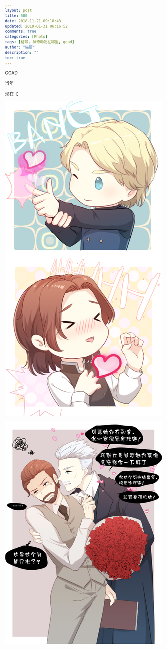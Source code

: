 ```yaml
---
layout: post
title: 500
date: 2018-11-21 09:18:43
updated: 2019-01-31 06:16:52
comments: true
categories: [Photo]
tags: [格邓, 神奇动物在哪里, ggad]
author: "猫厨"
description: ""
toc: true
---
```


<p>GGAD</p> 
<p>当年</p> 
<p>现在【</p>

![](https://raw.githubusercontent.com/alicewish/meowchain247/master/img_cVZNdzJtQk9JV2RXalZNK1MrSFREWm56UFFCVUhISVZSbVpNZmtFWE8zSisrOUNiTDQ1d3lRPT0.jpg)

![](https://raw.githubusercontent.com/alicewish/meowchain247/master/img_cVZNdzJtQk9JV2RXalZNK1MrSFREWWtwZUtKUEF3OUZIbzhudzEyUUJlYm1nZWcrQmtLU0JBPT0.jpg)